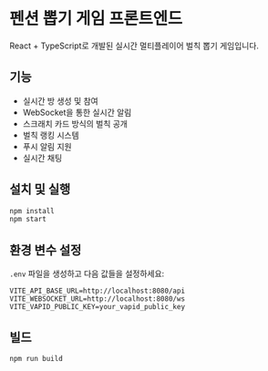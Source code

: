 # 펜션 뽑기 게임 프론트엔드

React + TypeScript로 개발된 실시간 멀티플레이어 벌칙 뽑기 게임입니다.

## 기능

- 실시간 방 생성 및 참여
- WebSocket을 통한 실시간 알림
- 스크래치 카드 방식의 벌칙 공개
- 벌칙 랭킹 시스템
- 푸시 알림 지원
- 실시간 채팅

## 설치 및 실행

```bash
npm install
npm start
```

## 환경 변수 설정

`.env` 파일을 생성하고 다음 값들을 설정하세요:

```
VITE_API_BASE_URL=http://localhost:8080/api
VITE_WEBSOCKET_URL=http://localhost:8080/ws
VITE_VAPID_PUBLIC_KEY=your_vapid_public_key
```

## 빌드

```bash
npm run build
```
